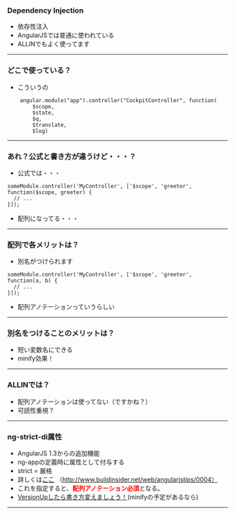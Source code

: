 ### Dependency Injection

 - 依存性注入
 - AngularJSでは普通に使われている
 - ALLINでもよく使ってます

---

### どこで使っている？

 - こういうの
```
    angular.module("app").controller("CockpitController", function(
        $scope,
        $state,
        $q,
        $translate,
        $log) 
```

---

### あれ？公式と書き方が違うけど・・・？

 - 公式では・・・
```
someModule.controller('MyController', ['$scope', 'greeter', function($scope, greeter) {
  // ...
}]);
```
 - 配列になってる・・・

---

### 配列で各メリットは？
 - 別名がつけられます
```
someModule.controller('MyController', ['$scope', 'greeter', function(a, b) {
  // ...
}]);
```
 - 配列アノテーションっていうらしい

---

### 別名をつけることのメリットは？
 - 短い変数名にできる
 - minify効果！

---

### ALLINでは？

 - 配列アノテーションは使ってない（ですかね？）
 - 可読性重視？

---

### ng-strict-di属性

 - AngularJS 1.3からの追加機能
 - ng-appの定義時に属性として付与する
 - strict = 厳格
 - 詳しくは[ここ](http://www.buildinsider.net/web/angularjstips/0004)
   （http://www.buildinsider.net/web/angularjstips/0004）
 - これを指定すると、<font color="red">**配列アノテーション必須**</font>となる。
 - <u>VersionUpしたら書き方変えましょう！</u>(minifyの予定があるなら)

---

### 




